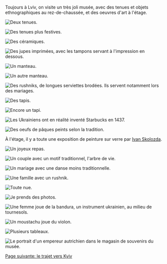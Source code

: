 Toujours à Lviv, on visite un très joli musée, avec des tenues et objets
ethnographiques au rez-de-chaussée, et des oeuvres d'art à l'étage.

![Deux tenues.](images/lviv/musee_ethnographique/tenues_1.jpg)

![Des tenues plus festives.](images/lviv/musee_ethnographique/tenues_2.jpg)

![Des céramiques.](images/lviv/musee_ethnographique/ceramiques.jpg)

![Des jupes imprimées, avec les tampons servant à l'impression en dessous.](images/lviv/musee_ethnographique/IMG_0785.jpg)

![Un manteau.](images/lviv/musee_ethnographique/manteau_1.jpg)

![Un autre manteau.](images/lviv/musee_ethnographique/manteau_2.jpg)

![Des rushniks, de longues serviettes brodées. Ils servent notamment lors des mariages.](images/lviv/musee_ethnographique/rushnik.jpg)

![Des tapis.](images/lviv/musee_ethnographique/tapis.jpg)

![Encore un tapi.](images/lviv/musee_ethnographique/tapis_2.jpg)

![Les Ukrainiens ont en réalité inventé Starbucks en 1437.](images/lviv/musee_ethnographique/starbucks.jpg)

![Des oeufs de pâques peints selon la tradition.](images/lviv/musee_ethnographique/oeufs_de_paque.jpg)

À l'étage, il y a toute une exposition de peinture sur verre par [Ivan Skolozda](https://ukrainiannationalmuseum.org/wp-content/uploads/2020/04/2020-SKOLOZDRA-IVAN-1.pdf).

![Un joyeux repas.](images/lviv/musee_ethnographique/verre_repas.jpg)

![Un couple avec un motif traditionnel, l'arbre de vie.](images/lviv/musee_ethnographique/verre_epoux.jpg)

![Un mariage avec une danse moins traditionnelle.](images/lviv/musee_ethnographique/verre_danse_mariage.jpg)

![Une famille avec un rushnik.](images/lviv/musee_ethnographique/verre_famille.jpg)

![Toute nue.](images/lviv/musee_ethnographique/verre_nue.jpg)

![Je prends des photos.](images/lviv/musee_ethnographique/emile_verre.jpg)

![Une femme joue de la bandura, un instrument ukrainien, au milieu de tournesols.](images/lviv/musee_ethnographique/verre_tournesols.jpg)

![Un moustachu joue du violon.](images/lviv/musee_ethnographique/verre_violon.jpg)

![Plusieurs tableaux.](images/lviv/musee_ethnographique/verres.jpg)

![Le portrait d'un empereur autrichien dans le magasin de souvenirs du musée.](images/lviv/musee_ethnographique/empereur_autrichien.jpg)

[Page suivante: le trajet vers Kyiv](trajet_lviv_kyiv.md)
